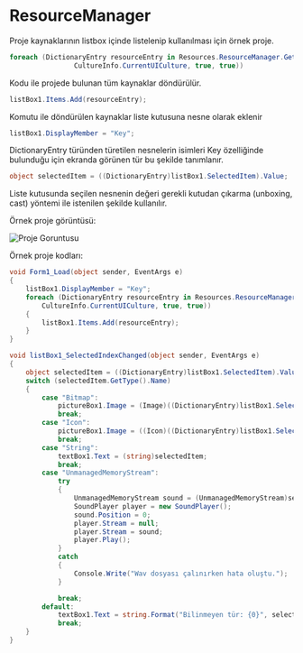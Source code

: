 # ResourceManager
Proje kaynaklarının listbox içinde listelenip kullanılması için örnek proje.

```cs
foreach (DictionaryEntry resourceEntry in Resources.ResourceManager.GetResourceSet(
                CultureInfo.CurrentUICulture, true, true))
```
Kodu ile projede bulunan tüm kaynaklar döndürülür.
```cs
listBox1.Items.Add(resourceEntry);
```
Komutu ile döndürülen kaynaklar liste kutusuna nesne olarak eklenir
```cs
listBox1.DisplayMember = "Key";
```
DictionaryEntry türünden türetilen nesnelerin isimleri Key özelliğinde bulunduğu için ekranda görünen tür bu şekilde tanımlanır.
```cs
object selectedItem = ((DictionaryEntry)listBox1.SelectedItem).Value;
```
Liste kutusunda seçilen nesnenin değeri gerekli kutudan çıkarma (unboxing, cast) yöntemi ile istenilen şekilde kullanılır.

Örnek proje görüntüsü:

![Proje Goruntusu](Resimler/%C3%96rnek%20Proje%20Resmi.png)

Örnek proje kodları:

```cs
void Form1_Load(object sender, EventArgs e)
{
    listBox1.DisplayMember = "Key";
    foreach (DictionaryEntry resourceEntry in Resources.ResourceManager.GetResourceSet(
        CultureInfo.CurrentUICulture, true, true))
    {
        listBox1.Items.Add(resourceEntry);
    }
}

void listBox1_SelectedIndexChanged(object sender, EventArgs e)
{
    object selectedItem = ((DictionaryEntry)listBox1.SelectedItem).Value;
    switch (selectedItem.GetType().Name)
    {
        case "Bitmap":
            pictureBox1.Image = (Image)((DictionaryEntry)listBox1.SelectedItem).Value;
            break;
        case "Icon":
            pictureBox1.Image = ((Icon)((DictionaryEntry)listBox1.SelectedItem).Value).ToBitmap();
            break;
        case "String":
            textBox1.Text = (string)selectedItem;
            break;
        case "UnmanagedMemoryStream":
            try
            {
                UnmanagedMemoryStream sound = (UnmanagedMemoryStream)selectedItem;
                SoundPlayer player = new SoundPlayer();
                sound.Position = 0;
                player.Stream = null;
                player.Stream = sound;
                player.Play();
            }
            catch
            {
                Console.Write("Wav dosyası çalınırken hata oluştu.");
            }

            break;
        default:
            textBox1.Text = string.Format("Bilinmeyen tür: {0}", selectedItem.GetType().Name);
            break;
    }
}
```

